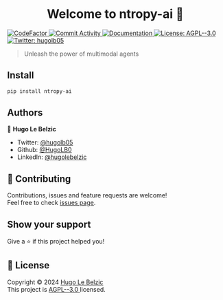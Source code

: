 <h1 align="center">Welcome to ntropy-ai 👋</h1>
<p>
  <a href="https://www.codefactor.io/repository/github/ntropy-ai/ntropy" target="_blank">
    <img alt="CodeFactor" src="https://www.codefactor.io/repository/github/ntropy-ai/ntropy/badge" />
  </a>
  <a href="https://img.shields.io/github/commit-activity/m/ntropy-ai/ntropy" target="_blank">
    <img alt="Commit Activity" src="https://img.shields.io/github/commit-activity/m/ntropy-ai/ntropy" />
  </a>
  <a href="https://ntropy-ai.gitbook.io/ntropy-ai-python-lib-docs" target="_blank">
    <img alt="Documentation" src="https://img.shields.io/badge/documentation-yes-brightgreen.svg" />
  </a>
  <a href="https://github.com/ntropy-ai/ntropy/blob/main/LICENSE.txt" target="_blank">
    <img alt="License: AGPL--3.0 " src="https://img.shields.io/badge/License-AGPL--3.0 -yellow.svg" />
  </a>
  <a href="https://twitter.com/hugolb05" target="_blank">
    <img alt="Twitter: hugolb05" src="https://img.shields.io/twitter/follow/hugolb05.svg?style=social" />
  </a>
  </a>
</p>

> Unleash the power of multimodal agents

## Install

```sh
pip install ntropy-ai
```

## Authors

👤 **Hugo Le Belzic**

* Twitter: [@hugolb05](https://twitter.com/hugolb05)
* Github: [@HugoLB0](https://github.com/HugoLB0)
* LinkedIn: [@hugolebelzic](https://linkedin.com/in/hugolebelzic)

## 🤝 Contributing

Contributions, issues and feature requests are welcome!<br />Feel free to check [issues page](https://github.com/ntropy-ai/ntropy/issues). 

## Show your support

Give a ⭐️ if this project helped you!

## 📝 License

Copyright © 2024 [Hugo Le Belzic](https://github.com/HugoLB0) <br />
This project is [AGPL--3.0 ](https://github.com/ntropy-ai/ntropy/blob/main/LICENSE.txt) licensed.

